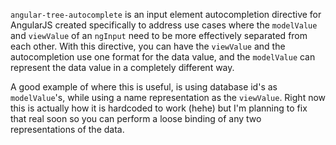 `angular-tree-autocomplete` is an input element autocompletion directive for AngularJS created specifically to address use cases where the `modelValue` and `viewValue` of an `ngInput` need to be more effectively separated from each other. With this directive, you can have the `viewValue` and the autocompletion use one format for the data value, and the `modelValue` can represent the data value in a completely different way.

A good example of where this is useful, is using database id's as `modelValue`'s, while using a name representation as the `viewValue`. Right now this is actually how it is hardcoded to work (hehe) but I'm planning to fix that real soon so you can perform a loose binding of any two representations of the data.
